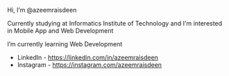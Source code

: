 Hi, I’m @azeemraisdeen

Currently studying at Informatics Institute of Technology and I'm interested in Mobile App and Web Development

I’m currently learning Web Development
  
- LinkedIn - https://linkedin.com/in/azeemraisdeen
- Instagram - https://instagram.com/azeemraisdeen



<!---
azeemraisdeen/azeemraisdeen is a ✨ special ✨ repository because its `README.md` (this file) appears on your GitHub profile.
You can click the Preview link to take a look at your changes.
--->
